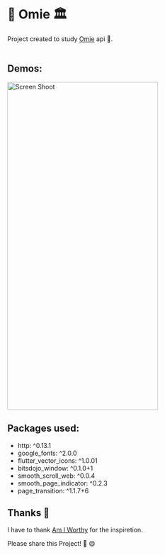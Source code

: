 # 💼 Omie 🏛

Project created to study [Omie](http://omie.com/) api 🎒.
<br/><br/>

## Demos:

<img src="https://raw.githubusercontent.com/Mosarto/weatherapp/master/demo/demo.gif" width="340" height="740" title="Screen Shoot">

## Packages used:

- http: ^0.13.1
- google_fonts: ^2.0.0
- flutter_vector_icons: ^1.0.01
- bitsdojo_window: ^0.1.0+1
- smooth_scroll_web: ^0.0.4
- smooth_page_indicator: ^0.2.3
- page_transition: ^1.1.7+6


## Thanks 👏

I have to thank [Am I Worthy](https://www.youtube.com/channel/UCXGfNWkgQ7KThxoiESymb5w) for the inspiretion. 

Please share this Project! 🤝 😄